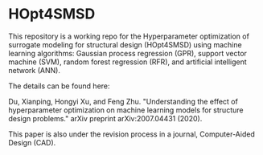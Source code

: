 # HOpt4SMSD
This repository is a working repo for the Hyperparameter optimization of surrogate modeling for structural design (HOpt4SMSD) using machine learning algorithms: Gaussian process regression (GPR), support vector machine (SVM), random forest regression (RFR), and artificial intelligent network (ANN).

The details can be found here:

Du, Xianping, Hongyi Xu, and Feng Zhu. "Understanding the effect of hyperparameter optimization on machine learning models for structure design problems." arXiv preprint arXiv:2007.04431 (2020).

This paper is also under the revision process in a journal, Computer-Aided Design (CAD).
